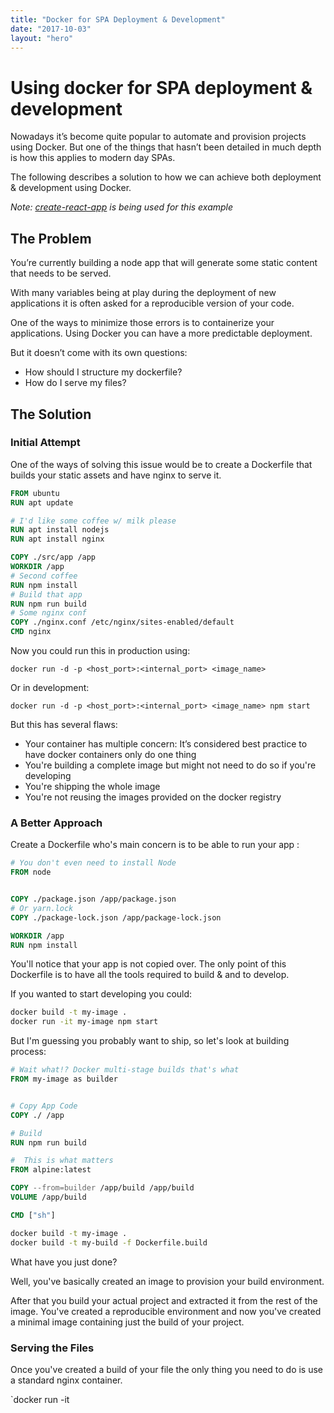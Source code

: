 ```yaml
---
title: "Docker for SPA Deployment & Development"
date: "2017-10-03"
layout: "hero"
---
```


# Using docker for SPA deployment & development

Nowadays it’s become quite popular to automate and provision projects using Docker. But one of the things that hasn’t been detailed in much depth is how this applies to modern day SPAs.

The following describes a solution to how we can achieve both deployment & development using Docker.

_Note: [create-react-app](https://github.com/facebookincubator/create-react-app) is being used for this example_

## The Problem

You’re currently building a node app that will generate some static content that needs to be served.

With many variables being at play during the deployment of new applications it is often asked for a reproducible
version of your code.

One of the ways to minimize those errors is to containerize your applications. Using Docker you can have a more predictable deployment.

But it doesn’t come with its own questions:

* How should I structure my dockerfile?
* How do I serve my files?

## The Solution

### Initial Attempt

One of the ways of solving this issue would be to create a Dockerfile that builds your static assets
and have nginx to serve it.

```Dockerfile
FROM ubuntu
RUN apt update

# I'd like some coffee w/ milk please
RUN apt install nodejs
RUN apt install nginx

COPY ./src/app /app
WORKDIR /app
# Second coffee
RUN npm install
# Build that app
RUN npm run build
# Some nginx conf
COPY ./nginx.conf /etc/nginx/sites-enabled/default
CMD nginx
```

Now you could run this in production using:

`docker run -d -p <host_port>:<internal_port> <image_name>`

Or in development:

`docker run -d -p <host_port>:<internal_port> <image_name> npm start`

But this has several flaws:

* Your container has multiple concern: It’s considered best practice to have docker containers only do one thing
* You're building a complete image but might not need to do so if you're developing
* You're shipping the whole image
* You're not reusing the images provided on the docker registry

### A Better Approach

Create a Dockerfile who's main concern is to be able to run your app :

```Dockerfile
# You don't even need to install Node
FROM node


COPY ./package.json /app/package.json
# Or yarn.lock
COPY ./package-lock.json /app/package-lock.json

WORKDIR /app
RUN npm install
```

You'll notice that your app is not copied over. The only point of this Dockerfile is to have all the tools required to build & and to develop.

If you wanted to start developing you could:

```bash
docker build -t my-image .
docker run -it my-image npm start
```

But I'm guessing you probably want to ship, so let's look at building process:

```Dockerfile
# Wait what!? Docker multi-stage builds that's what
FROM my-image as builder


# Copy App Code
COPY ./ /app

# Build
RUN npm run build

#  This is what matters
FROM alpine:latest

COPY --from=builder /app/build /app/build
VOLUME /app/build

CMD ["sh"]
```

```sh
docker build -t my-image .
docker build -t my-build -f Dockerfile.build
```

What  have you just done?

Well, you've basically created an image to provision your build environment.

After that you build your actual project and extracted it from the rest of the image.
You've created a reproducible environment and now you've created a minimal image containing just the build of your project.

### Serving the Files

Once you've created a build of your file the only thing you need to do is use a standard nginx container.

`docker run -it 